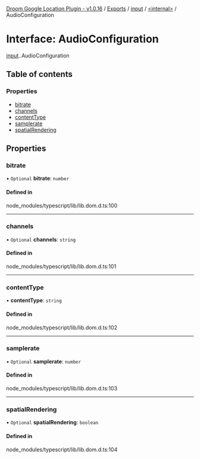 [Droom Google Location Plugin - v1.0.16](../README.md) / [Exports](../modules.md) / [input](../modules/input.md) / [<internal\>](../modules/input._internal_.md) / AudioConfiguration

# Interface: AudioConfiguration

[input](../modules/input.md).[<internal>](../modules/input._internal_.md).AudioConfiguration

## Table of contents

### Properties

- [bitrate](input._internal_.AudioConfiguration.md#bitrate)
- [channels](input._internal_.AudioConfiguration.md#channels)
- [contentType](input._internal_.AudioConfiguration.md#contenttype)
- [samplerate](input._internal_.AudioConfiguration.md#samplerate)
- [spatialRendering](input._internal_.AudioConfiguration.md#spatialrendering)

## Properties

### bitrate

• `Optional` **bitrate**: `number`

#### Defined in

node_modules/typescript/lib/lib.dom.d.ts:100

___

### channels

• `Optional` **channels**: `string`

#### Defined in

node_modules/typescript/lib/lib.dom.d.ts:101

___

### contentType

• **contentType**: `string`

#### Defined in

node_modules/typescript/lib/lib.dom.d.ts:102

___

### samplerate

• `Optional` **samplerate**: `number`

#### Defined in

node_modules/typescript/lib/lib.dom.d.ts:103

___

### spatialRendering

• `Optional` **spatialRendering**: `boolean`

#### Defined in

node_modules/typescript/lib/lib.dom.d.ts:104

